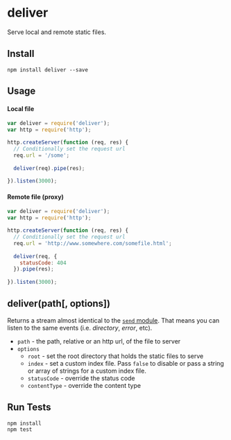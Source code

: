 # deliver

Serve local and remote static files.

## Install

```
npm install deliver --save
```

## Usage

#### Local file

```js
var deliver = require('deliver');
var http = require('http');

http.createServer(function (req, res) {
  // Conditionally set the request url
  req.url = '/some';
  
  deliver(req).pipe(res);
  
}).listen(3000);
```

#### Remote file (proxy)

```js
var deliver = require('deliver');
var http = require('http');

http.createServer(function (req, res) {
  // Conditionally set the request url
  req.url = 'http://www.somewhere.com/somefile.html';
  
  deliver(req, {
    statusCode: 404
  }).pipe(res);
  
}).listen(3000);
```

## deliver(path[, options])

Returns a stream almost identical to the [`send` module](https://www.npmjs.org/package/send). That means you can listen to the same events (i.e. *directory*, *error*, etc).

* `path` - the path, relative or an http url, of the file to server
* `options`
  * `root` - set the root directory that holds the static files to serve
  * `index` - set a custom index file. Pass `false` to disable or pass a string or array of strings for a custom index file.
  * `statusCode` - override the status code
  * `contentType` - override the content type
  
## Run Tests

```
npm install
npm test
```